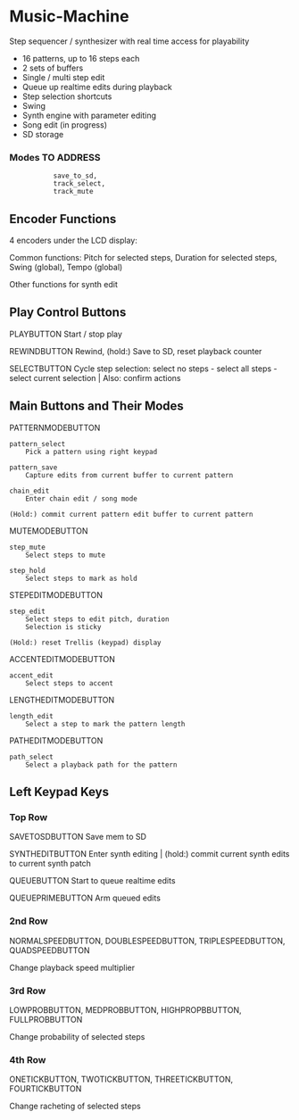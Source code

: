 # Music-Machine

Step sequencer / synthesizer with real time access for playability

* 16 patterns, up to 16 steps each
* 2 sets of buffers
* Single / multi step edit
* Queue up realtime edits during playback
* Step selection shortcuts
* Swing
* Synth engine with parameter editing
* Song edit (in progress)
* SD storage

### Modes TO ADDRESS
               save_to_sd,         
               track_select,
               track_mute
               
## Encoder Functions
4 encoders under the LCD display:

Common functions: Pitch for selected steps, Duration for selected steps, Swing (global), Tempo (global)

Other functions for synth edit

## Play Control Buttons

PLAYBUTTON  Start / stop play
  
REWINDBUTTON  Rewind, (hold:) Save to SD, reset playback counter

SELECTBUTTON  Cycle step selection: select no steps - select all steps - select current selection  |  Also: confirm actions
               

## Main Buttons and Their Modes

PATTERNMODEBUTTON

    pattern_select 
        Pick a pattern using right keypad    
    
    pattern_save
        Capture edits from current buffer to current pattern 
    
    chain_edit
        Enter chain edit / song mode
        
    (Hold:) commit current pattern edit buffer to current pattern
    
MUTEMODEBUTTON

    step_mute
        Select steps to mute
        
    step_hold
        Select steps to mark as hold

STEPEDITMODEBUTTON

    step_edit
        Select steps to edit pitch, duration
        Selection is sticky
        
    (Hold:) reset Trellis (keypad) display
               
ACCENTEDITMODEBUTTON

    accent_edit
        Select steps to accent
    
LENGTHEDITMODEBUTTON

    length_edit
        Select a step to mark the pattern length

PATHEDITMODEBUTTON

    path_select
        Select a playback path for the pattern

## Left Keypad Keys

### Top Row
SAVETOSDBUTTON Save mem to SD

SYNTHEDITBUTTON Enter synth editing | (hold:) commit current synth edits to current synth patch

QUEUEBUTTON Start to queue realtime edits

QUEUEPRIMEBUTTON Arm queued edits

### 2nd Row
NORMALSPEEDBUTTON, DOUBLESPEEDBUTTON, TRIPLESPEEDBUTTON, QUADSPEEDBUTTON

Change playback speed multiplier

### 3rd Row
LOWPROBBUTTON, MEDPROBBUTTON, HIGHPROPBBUTTON, FULLPROBBUTTON

Change probability of selected steps

### 4th Row
ONETICKBUTTON, TWOTICKBUTTON, THREETICKBUTTON, FOURTICKBUTTON

Change racheting of selected steps


